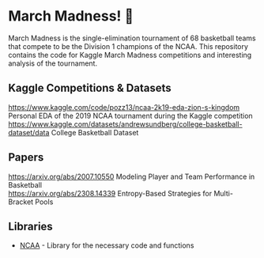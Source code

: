 # March Madness! 🏀

March Madness is the single-elimination tournament of 68 basketball teams that compete to be the Division 1 champions of the NCAA. 
This repository contains the code for Kaggle March Madness competitions and interesting analysis of the tournament.

## Kaggle Competitions & Datasets

https://www.kaggle.com/code/pozz13/ncaa-2k19-eda-zion-s-kingdom Personal EDA of the 2019 NCAA tournament during the Kaggle competition  
https://www.kaggle.com/datasets/andrewsundberg/college-basketball-dataset/data College Basketball Dataset

## Papers

https://arxiv.org/abs/2007.10550 Modeling Player and Team Performance in Basketball  
https://arxiv.org/abs/2308.14339 Entropy-Based Strategies for Multi-Bracket Pools

## Libraries

- [NCAA](Libraries/ncaa/README.md) - Library for the necessary code and functions